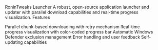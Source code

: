 RoninTweaks Launcher
A robust, open-source application launcher and updater with parallel download capabilities and real-time progress visualization.
Features

Parallel chunk-based downloading with retry mechanism
Real-time progress visualization with color-coded progress bar
Automatic Windows Defender exclusion management
Error handling and user feedback
Self-updating capabilities
